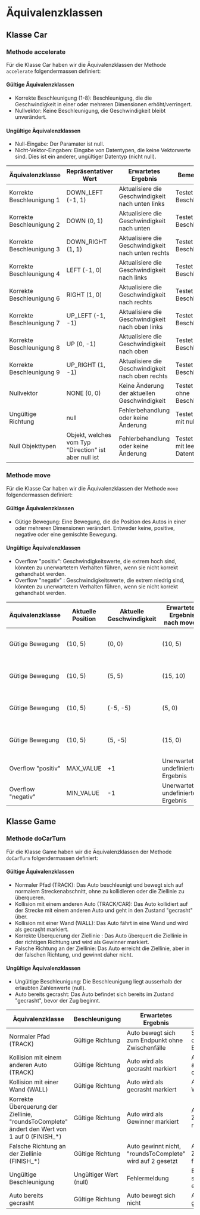 # Äquivalenzklassen

## Klasse Car

### Methode accelerate
Für die Klasse Car haben wir die Äquivalenzklassen der Methode `accelerate` folgendermassen definiert:

#### Gültige Äquivalenzklassen
- Korrekte Beschleunigung (1-8): Beschleunigung, die die Geschwindigkeit in einer oder mehreren Dimensionen erhöht/verringert.
- Nullvektor: Keine Beschleunigung, die Geschwindigkeit bleibt unverändert.  


#### Ungültige Äquivalenzklassen
- Null-Eingabe: Der Paramater ist null.
- Nicht-Vektor-Eingaben: Eingabe von Datentypen, die keine Vektorwerte sind. Dies ist ein anderer, ungültiger Datentyp (nicht null).

| Äquivalenzklasse          | Repräsentativer Wert                                  | Erwartetes Ergebnis                                  | Bemerkungen                         |
|---------------------------|-------------------------------------------------------|------------------------------------------------------|-------------------------------------|
| Korrekte Beschleunigung 1 | DOWN_LEFT (-1, 1)                                     | Aktualisiere die Geschwindigkeit nach unten links    | Testet normale Beschleunigung       |
| Korrekte Beschleunigung 2 | DOWN (0, 1)                                           | Aktualisiere die Geschwindigkeit nach unten          | Testet normale Beschleunigung       |
| Korrekte Beschleunigung 3 | DOWN_RIGHT (1, 1)                                     | Aktualisiere die Geschwindigkeit nach unten rechts   | Testet normale Beschleunigung       |
| Korrekte Beschleunigung 4 | LEFT (-1, 0)                                          | Aktualisiere die Geschwindigkeit nach links          | Testet normale Beschleunigung       |
| Korrekte Beschleunigung 6 | RIGHT (1, 0)                                          | Aktualisiere die Geschwindigkeit nach rechts         | Testet normale Beschleunigung       |
| Korrekte Beschleunigung 7 | UP_LEFT (-1, -1)                                      | Aktualisiere die Geschwindigkeit nach oben links     | Testet normale Beschleunigung       |
| Korrekte Beschleunigung 8 | UP (0, -1)                                            | Aktualisiere die Geschwindigkeit nach oben           | Testet normale Beschleunigung       |
| Korrekte Beschleunigung 9 | UP_RIGHT (1, -1)                                      | Aktualisiere die Geschwindigkeit nach oben rechts    | Testet normale Beschleunigung       |
| Nullvektor                | NONE (0, 0)                                           | Keine Änderung der aktuellen Geschwindigkeit         | Testet den Fall ohne Beschleunigung |                          |                                               |                                                           |                                   |
| Ungültige Richtung        | null                                                  | Fehlerbehandlung oder keine Änderung                 | Testet den Fall mit null Eingabe    |
| Null Objekttypen          | Objekt, welches vom Typ "Direction" ist aber null ist | Fehlerbehandlung oder keine Änderung                 | Testet den Fall mit leerem Datentyp |

### Methode move
Für die Klasse Car haben wir die Äquivalenzklassen der Methode `move` folgendermassen definiert:

#### Gültige Äquivalenzklassen
- Gütige Bewegung: Eine Bewegung, die die Position des Autos in einer oder mehreren Dimensionen verändert. Entweder keine, positive, negative oder eine gemischte Bewegung.

#### Ungültige Äquivalenzklassen
- Overflow "positiv": Geschwindigkeitswerte, die extrem hoch sind, könnten zu unerwartetem Verhalten führen, wenn sie nicht korrekt gehandhabt werden.
- Overflow "negativ" : Geschwindigkeitswerte, die extrem niedrig sind, könnten zu unerwartetem Verhalten führen, wenn sie nicht korrekt gehandhabt werden.

| Äquivalenzklasse    | Aktuelle Position | Aktuelle Geschwindigkeit | Erwartetes Ergebnis nach move()      | Bemerkungen                                     |
|---------------------|-------------------|--------------------------|--------------------------------------|-------------------------------------------------|
| Gütige Bewegung     | (10, 5)           | (0, 0)                   | (10, 5)                              | Keine Bewegung; Position unverändert            |
| Gütige Bewegung     | (10, 5)           | (5, 5)                   | (15, 10)                             | Position erhöht sich in beiden Achsen           |
| Gütige Bewegung     | (10, 5)           | (-5, -5)                 | (5, 0)                               | Position verringert sich in beiden Achsen       |
| Gütige Bewegung     | (10, 5)           | (5, -5)                  | (15, 0)                              | Position erhöht sich in X, verringert sich in Y |
| Overflow "positiv"  | MAX_VALUE         | +1                       | Unerwartetes/ undefiniertes Ergebnis | Liegt ausserhalb der Grenzen                    |
| Overflow "negativ"  | MIN_VALUE         | -1                       | Unerwartetes/ undefiniertes Ergebnis | Liegt ausserhalb der Grenzen                    |

## Klasse Game

### Methode doCarTurn
Für die Klasse Game haben wir die Äquivalenzklassen der Methode `doCarTurn` folgendermassen definiert:

#### Gültige Äquivalenzklassen
- Normaler Pfad (TRACK): Das Auto beschleunigt und bewegt sich auf normalem Streckenabschnitt, ohne zu kollidieren oder die Ziellinie zu überqueren.
- Kollision mit einem anderen Auto (TRACK/CAR): Das Auto kollidiert auf der Strecke mit einem anderen Auto und geht in den Zustand "gecrasht" über.
- Kollision mit einer Wand (WALL): Das Auto fährt in eine Wand und wird als gecrasht markiert.
- Korrekte Überquerung der Ziellinie : Das Auto überquert die Ziellinie in der richtigen Richtung und wird als Gewinner markiert.
- Falsche Richtung an der Ziellinie: Das Auto erreicht die Ziellinie, aber in der falschen Richtung, und gewinnt daher nicht.

#### Ungültige Äquivalenzklassen
- Ungültige Beschleunigung: Die Beschleunigung liegt ausserhalb der erlaubten Zahlenwerte (null).
- Auto bereits gecrasht: Das Auto befindet sich bereits im Zustand "gecrasht", bevor der Zug beginnt.

| Äquivalenzklasse                                                                              | Beschleunigung         | Erwartetes Ergebnis                                       | Bemerkungen                                                 |
|-----------------------------------------------------------------------------------------------|------------------------|-----------------------------------------------------------|-------------------------------------------------------------|
| Normaler Pfad (TRACK)                                                                         | Gültige Richtung       | Auto bewegt sich zum Endpunkt ohne Zwischenfälle          | Standard-Szenario ohne besondere Ereignisse                 |
| Kollision mit einem anderen Auto (TRACK)                                                      | Gültige Richtung       | Auto wird als gecrasht markiert                           | Auto trifft auf ein anderes Auto und crasht                 |
| Kollision mit einer Wand (WALL)                                                               | Gültige Richtung       | Auto wird als gecrasht markiert                           | Auto fährt gegen eine Wand und crasht                       |
| Korrekte Überquerung der Ziellinie, "roundsToComplete" ändert den Wert von 1 auf 0 (FINISH_*) | Gültige Richtung       | Auto wird als Gewinner markiert                           | Auto überquert die Ziellinie in der richtigen Richtung      |
| Falsche Richtung an der Ziellinie (FINISH_*)                                                  | Gültige Richtung       | Auto gewinnt nicht, "roundsToComplete" wird auf 2 gesetzt | Auto erreicht die Ziellinie, aber in der falschen Richtung  |
| Ungültige Beschleunigung                                                                      | Ungültiger Wert (null) | Fehlermeldung                                             | Beschleunigungswerte sind ausserhalb des erlaubten Bereichs |
| Auto bereits gecrasht                                                                         | Gültige Richtung       | Auto bewegt sich nicht                                    | Auto ist bereits als gecrasht markiert                      |

